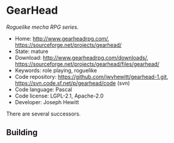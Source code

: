 # GearHead

_Roguelike mecha RPG series._

- Home: http://www.gearheadrpg.com/, https://sourceforge.net/projects/gearhead/
- State: mature
- Download: http://www.gearheadrpg.com/downloads/, https://sourceforge.net/projects/gearhead/files/gearhead/
- Keywords: role playing, roguelike
- Code repository: https://github.com/jwvhewitt/gearhead-1.git, https://svn.code.sf.net/p/gearhead/code (svn)
- Code language: Pascal
- Code license: LGPL-2.1, Apache-2.0
- Developer: Joseph Hewitt

There are several successors.

## Building

